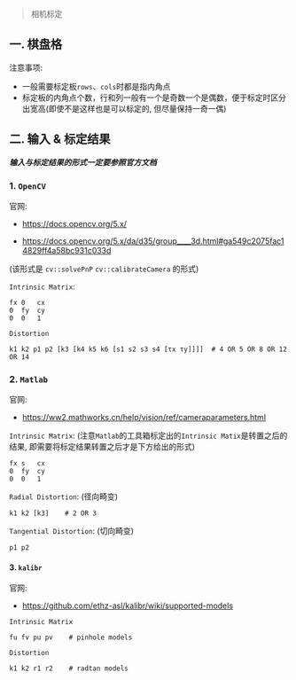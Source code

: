 > 相机标定

## 一. 棋盘格

注意事项: 

- 一般需要标定板`rows`、`cols`时都是指内角点
- 标定板的内角点个数，行和列一般有一个是奇数一个是偶数，便于标定时区分出宽高(即使不是这样也是可以标定的, 但尽量保持一奇一偶)

## 二. 输入 & 标定结果

***输入与标定结果的形式一定要参照官方文档***

### 1. `OpenCV`

官网: 

- https://docs.opencv.org/5.x/

- https://docs.opencv.org/5.x/da/d35/group____3d.html#ga549c2075fac14829ff4a58bc931c033d

 (该形式是 `cv::solvePnP` `cv::calibrateCamera` 的形式)

`Intrinsic Matrix`:

```
fx 0   cx
0  fy  cy
0  0   1
```

`Distortion`

```
k1 k2 p1 p2 [k3 [k4 k5 k6 [s1 s2 s3 s4 [τx τy]]]]  # 4 OR 5 OR 8 OR 12 OR 14
```

### 2. `Matlab`

官网: 

- https://ww2.mathworks.cn/help/vision/ref/cameraparameters.html

`Intrinsic Matrix`: (注意`Matlab`的工具箱标定出的`Intrinsic Matix`是转置之后的结果, 即需要将标定结果转置之后才是下方给出的形式)

```
fx s   cx
0  fy  cy
0  0   1
```

`Radial Distortion`: (径向畸变)

```
k1 k2 [k3]    # 2 OR 3
```

`Tangential Distortion`: (切向畸变)

```
p1 p2
```

#### 3. `kalibr`

官网: 

- https://github.com/ethz-asl/kalibr/wiki/supported-models

`Intrinsic Matrix`

```
fu fv pu pv    # pinhole models
```

`Distortion`

```
k1 k2 r1 r2    # radtan models
```

